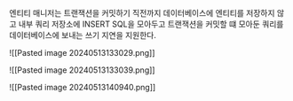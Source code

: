 엔티티 매니저는 트랜잭션을 커밋하기 직전까지 데이터베이스에 엔티티를 저장하지 않고 내부 쿼리 저장소에 INSERT SQL을 모아두고 트랜잭션을 커밋할 떄 모아둔 쿼리를 데이터베이스에 보내는 쓰기 지연을 지원한다. 


![[Pasted image 20240513133029.png]]

![[Pasted image 20240513133039.png]]

![[Pasted image 20240513140940.png]]